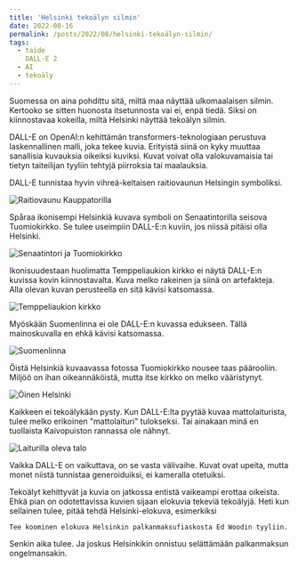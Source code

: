 ```yaml
---
title: 'Helsinki tekoälyn silmin'
date: 2022-08-16
permalink: /posts/2022/08/helsinki-tekoälyn-silmin/
tags:
  - taide
    DALL-E 2
  - AI
  - tekoäly
---
```


Suomessa on aina pohdittu sitä, miltä maa näyttää ulkomaalaisen silmin. Kertooko se sitten huonosta itsetunnosta vai ei, enpä tiedä.
Siksi on kiinnostavaa kokeilla, miltä Helsinki näyttää tekoälyn silmin.

DALL-E on OpenAI:n kehittämän transformers-teknologiaan perustuva laskennallinen malli, joka tekee kuvia. 
Erityistä siinä on kyky muuttaa sanallisia kuvauksia oikeiksi kuviksi. Kuvat voivat olla valokuvamaisia tai tietyn taiteilijan tyyliin 
tehtyjä piirroksia tai maalauksia.

DALL-E tunnistaa hyvin vihreä-keltaisen raitiovaunun Helsingin symboliksi.

![Raitiovaunu Kauppatorilla](/images/dalle/dalle2.png)

Spåraa ikonisempi Helsinkiä kuvava symboli on Senaatintorilla seisova Tuomiokirkko. Se tulee useimpiin DALL-E:n kuviin, jos
niissä pitäisi olla Helsinki.

![Senaatintori ja Tuomiokirkko](/images/dalle/dalle3.png)

Ikonisuudestaan huolimatta Temppeliaukion kirkko ei näytä DALL-E:n kuvissa kovin kiinnostavalta. Kuva melko rakeinen ja siinä on artefakteja.
Alla olevan kuvan perusteella en sitä kävisi katsomassa.

![Temppeliaukion kirkko](/images/dalle/temppeliaukio.png)

Myöskään Suomenlinna ei ole DALL-E:n kuvassa edukseen. Tällä mainoskuvalla en ehkä kävisi katsomassa.

![Suomenlinna](/images/dalle/suomenlinna.png)

Öistä Helsinkiä kuvaavassa fotossa Tuomiokirkko nousee taas päärooliin. Miljöö on ihan oikeannäköistä, mutta itse kirkko on melko vääristynyt.

![Öinen Helsinki](/images/dalle/dalle5.png)

Kaikkeen ei tekoälykään pysty. Kun DALL-E:lta pyytää kuvaa mattolaiturista, tulee melko erikoinen "mattolaituri" tulokseksi. Tai ainakaan minä
en tuollaista Kaivopuiston rannassa ole nähnyt.

![Laiturilla oleva talo](/images/dalle/mattolaituri.png)

Vaikka DALL-E on vaikuttava, on se vasta välivaihe. Kuvat ovat upeita, mutta monet niistä tunnistaa generoiduiksi, ei kameralla otetuiksi.

Tekoälyt kehittyvät ja kuvia on jatkossa entistä vaikeampi erottaa oikeista. Ehkä pian on odotettavissa kuvien sijaan elokuvia tekeviä tekoälyjä. 
Heti kun sellainen tulee, pitää tehdä Helsinki-elokuva, esimerkiksi

    Tee koominen elokuva Helsinkin palkanmaksufiaskosta Ed Woodin tyyliin.
    
Senkin aika tulee. Ja joskus Helsinkikin onnistuu selättämään palkanmaksun ongelmansakin.